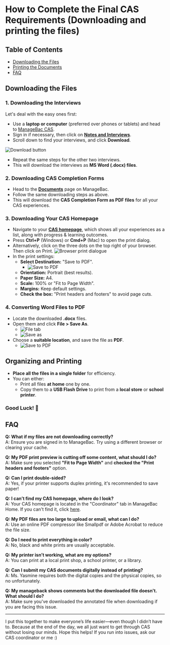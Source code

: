 # How to Complete the Final CAS Requirements (Downloading and printing the files)

## Table of Contents

- [Downloading the Files](#downloading-the-files)
- [Printing the Documents](#organizing-and-printing)
- [FAQ](#faq)

## Downloading the Files

### 1. Downloading the Interviews

Let's deal with the easy ones first:

- Use a **laptop or computer** (preferred over phones or tablets) and head to [ManageBac CAS](https://gokkusagi.managebac.com/student/ib/activity/cas).
- Sign in if necessary, then click on **[Notes and Interviews](https://gokkusagi.managebac.com/student/ib/activity/notes)**.
- Scroll down to find your interviews, and click **Download**.

![Download button](download.png)

- Repeat the same steps for the other two interviews.
- This will download the interviews as **MS Word (.docx) files**.

### 2. Downloading CAS Completion Forms

- Head to the **[Documents](https://gokkusagi.managebac.com/student/ib/activity/documents)** page on ManageBac.
- Follow the same downloading steps as above.
- This will download the **CAS Completion Form as PDF files** for all your CAS experiences.

### 3. Downloading Your CAS Homepage

- Navigate to your **[CAS homepage](https://gokkusagi.managebac.com/student/ib/activity/cas)**, which shows all your experiences as a list, along with progress & learning outcomes.
- Press **Ctrl+P** (Windows) or **Cmd+P** (Mac) to open the print dialog.
- Alternatively, click on the three dots on the top right of your browser. Then click on Print.
  ![Browser print dialogue](print.png)
- In the print settings:
  - **Select Destination:** "Save to PDF".
    - ![Save to PDF](save.png)
  - **Orientation:** Portrait (best results).
  - **Paper Size:** A4.
  - **Scale:** 100% or "Fit to Page Width".
  - **Margins:** Keep default settings.
  - **Check the box:** "Print headers and footers" to avoid page cuts.

### 4. Converting Word Files to PDF

- Locate the downloaded **.docx** files.
- Open them and click **File > Save As**.
  - ![File tab](file.png)
  - ![Save as](saveas.png)
- Choose a **suitable location**, and save the file as **PDF**.
  - ![Save to PDF](saved.png)

## Organizing and Printing

- **Place all the files in a single folder** for efficiency.
- You can either:
  - Print all files **at home** one by one.
  - Copy them to a **USB Flash Drive** to print from a **local store** or **school printer**.

### Good Luck! 🎉

## FAQ

**Q: What if my files are not downloading correctly?**  
A: Ensure you are signed in to ManageBac. Try using a different browser or clearing your cache.

**Q: My PDF print preview is cutting off some content, what should I do?**  
A: Make sure you selected **"Fit to Page Width"** and **checked the "Print headers and footers"** option.

**Q: Can I print double-sided?**  
A: Yes, if your printer supports duplex printing, it's recommended to save paper!

**Q: I can’t find my CAS homepage, where do I look?**  
A: Your CAS homepage is located in the "Coordinator" tab in ManageBac Home. If you can't find it, click [here](https://gokkusagi.managebac.com/student/ib/activity/cas).

**Q: My PDF files are too large to upload or email, what can I do?**  
A: Use an online PDF compressor like Smallpdf or Adobe Acrobat to reduce the file size.

**Q: Do I need to print everything in color?**  
A: No, black and white prints are usually acceptable.

**Q: My printer isn’t working, what are my options?**  
A: You can print at a local print shop, a school printer, or a library.

**Q: Can I submit my CAS documents digitally instead of printing?**  
A: Ms. Yasmine requires both the digital copies and the physical copies, so no unfortunately.

**Q: My manageback shows comments but the downloaded file doesn't. What should I do?**  
A: Make sure you've downloaded the annotated file when downloading if you are facing this issue.

---

I put this together to make everyone’s life easier—even though I didn’t have to. Because at the end of the day, we all just want to get through CAS without losing our minds. Hope this helps! If you run into issues, ask our CAS coordinator or me :\)
